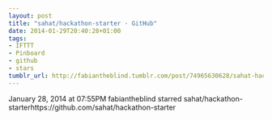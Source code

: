 ```yaml
---
layout: post
title: "sahat/hackathon-starter · GitHub"
date: 2014-01-29T20:40:28+01:00
tags:
- IFTTT
- Pinboard
- github
- stars
tumblr_url: http://fabiantheblind.tumblr.com/post/74965630628/sahat-hackathon-starter-github
---
```

January 28, 2014 at 07:55PM
fabiantheblind starred sahat/hackathon-starterhttps://github.com/sahat/hackathon-starter
